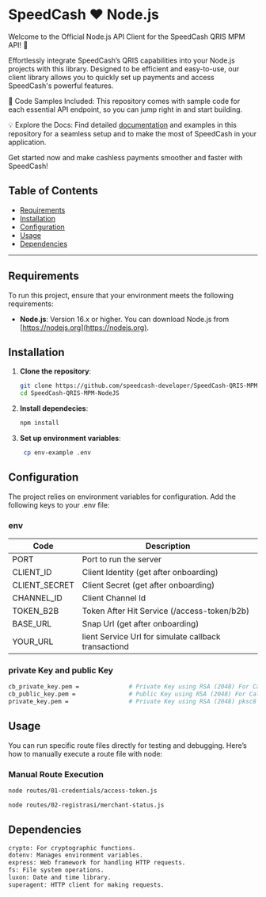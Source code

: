 # SpeedCash ❤️ Node.js

Welcome to the Official Node.js API Client for the SpeedCash QRIS MPM API! 🚀

Effortlessly integrate SpeedCash’s QRIS capabilities into your Node.js projects with this library. Designed to be efficient and easy-to-use, our client library allows you to quickly set up payments and access SpeedCash's powerful features.

📂 Code Samples Included: This repository comes with sample code for each essential API endpoint, so you can jump right in and start building.

💡 Explore the Docs: Find detailed [documentation](https://qris-mpm-docs.speedcash.co.id/docs/category/qris-mpm) and examples in this repository for a seamless setup and to make the most of SpeedCash in your application.

Get started now and make cashless payments smoother and faster with SpeedCash!


## Table of Contents
- [Requirements](#requirements)
- [Installation](#installation)
- [Configuration](#configuration)
- [Usage](#usage)
- [Dependencies](#dependencies)


---

## Requirements

To run this project, ensure that your environment meets the following requirements:

- **Node.js**: Version 16.x or higher. You can download Node.js from [https://nodejs.org](https://nodejs.org).

## Installation

1. **Clone the repository**:
   ```bash
   git clone https://github.com/speedcash-developer/SpeedCash-QRIS-MPM-NodeJS
   cd SpeedCash-QRIS-MPM-NodeJS
   ```
2. **Install dependecies**:
   ```bash
   npm install
   ```
3. **Set up environment variables**:
   ```bash
    cp env-example .env
   ```

## Configuration
The project relies on environment variables for configuration. Add the following keys to your .env file:

### env

| Code                  | Description                                          | 
| --------------------- | ---------------------------------------------------- | 
| PORT                  | Port to run the server                               | 
| CLIENT_ID             | Client Identity (get after onboarding)               | 
| CLIENT_SECRET         | Client Secret (get after onboarding)                 | 
| CHANNEL_ID            | Client Channel Id                                    | 
| TOKEN_B2B             | Token After Hit Service (/access-token/b2b)          |                             
| BASE_URL              | Snap Url (get after onboarding)                      |                                    
| YOUR_URL              | lient Service Url for simulate callback transactiond |                                    



### private Key and public Key
``` bash
cb_private_key.pem =              # Private Key using RSA (2048) For Callback Geneate Signature 
cb_public_key.pem =               # Public Key using RSA (2048) For Callback Validation Signature 
private_key.pem =                 # Private Key using RSA (2048) pksc8 For Generate Service Signature 
```

## Usage
You can run specific route files directly for testing and debugging. Here’s how to manually execute a route file with node:

### Manual Route Execution
``` bash
node routes/01-credentials/access-token.js
```
``` bash
node routes/02-registrasi/merchant-status.js 
```

## Dependencies
``` bash
crypto: For cryptographic functions.
dotenv: Manages environment variables.
express: Web framework for handling HTTP requests.
fs: File system operations.
luxon: Date and time library.
superagent: HTTP client for making requests.
```
